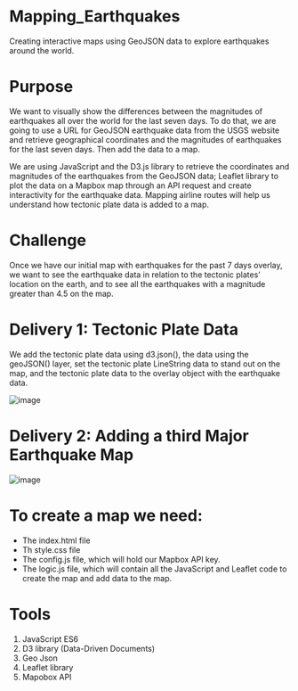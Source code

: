 # Mapping_Earthquakes
Creating interactive maps using GeoJSON data to explore earthquakes around the world.

# Purpose
We want to visually show the differences between the magnitudes of earthquakes all over the world for the last seven days. To do that, we are going to use a URL for GeoJSON earthquake data from the USGS website and retrieve geographical coordinates and the magnitudes of earthquakes for the last seven days. Then add the data to a map.

We are using JavaScript and the D3.js library to retrieve the coordinates and magnitudes of the earthquakes from the GeoJSON data; Leaflet library to plot the data on a Mapbox map through an API request and create interactivity for the earthquake data.
Mapping airline routes will help us understand how tectonic plate data is added to a map.

# Challenge

Once we have our initial map with earthquakes for the past 7 days overlay, we want to see the earthquake data in relation to the tectonic plates’ location on the earth, and to see all the earthquakes with a magnitude greater than 4.5 on the map.

# Delivery 1: Tectonic Plate Data
 We add the tectonic plate data using d3.json(), the data using the geoJSON() layer, set the tectonic plate LineString data to stand out on the map, and the tectonic plate data to the overlay object with the earthquake data.
 
 ![image](https://user-images.githubusercontent.com/43974872/202545987-a13424de-4f17-49dc-8283-b774ae981c99.png)

# Delivery 2: Adding a third Major Earthquake Map

![image](https://user-images.githubusercontent.com/43974872/202552231-5da064ce-564a-43f2-95bb-83390d6c4711.png)


# To create a map we need:
- The index.html file
- Th style.css file
- The config.js file, which will hold our Mapbox API key.
- The logic.js file, which will contain all the JavaScript and Leaflet code to create the map and add data to the map.


# Tools
1. JavaScript ES6
2. D3 library (Data-Driven Documents)
3. Geo Json
4. Leaflet library
5. Mapobox API
